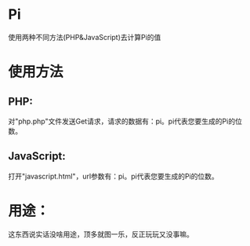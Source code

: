 # Pi
使用两种不同方法(PHP&amp;JavaScript)去计算Pi的值
# 使用方法
## PHP:
对"php.php"文件发送Get请求，请求的数据有：pi。pi代表您要生成的Pi的位数。
## JavaScript:
打开"javascript.html"，url参数有：pi。pi代表您要生成的Pi的位数。
# 用途：
这东西说实话没啥用途，顶多就图一乐，反正玩玩又没事嘛。
